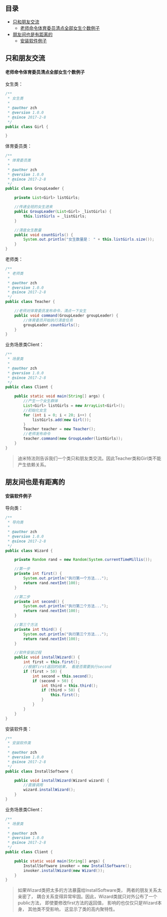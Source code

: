 ## 目录
- [只和朋友交流](#只和朋友交流)
  - [老师命令体育委员清点全部女生个数例子](#老师命令体育委员清点全部女生个数例子)
- [朋友间也是有距离的](#朋友间也是有距离的)
  - [安装软件例子](#安装软件例子)





## 只和朋友交流
#### 老师命令体育委员清点全部女生个数例子
女生类：

```Java
/**
 * 女生类
 *
 * @author zch
 * @version 1.0.0
 * @since 2017-2-8
 */
public class Girl {

}
```

体育委员类：

```Java
/**
 * 体育委员类
 *
 * @author zch
 * @version 1.0.0
 * @since 2017-2-8
 */
public class GroupLeader {

    private List<Girl> listGirls;

    //传递全班的女生进来
    public GroupLeader(List<Girl> _listGirls) {
        this.listGirls = _listGirls;
    }

    //清查女生数量
    public void countGirls() {
        System.out.println("女生数量是： " + this.listGirls.size());
    }
}
```

老师类：

```Java
/**
 * 老师类
 *
 * @author zch
 * @version 1.0.0
 * @since 2017-2-8
 */
public class Teacher {

    //老师对体育委员发布命令，清点一下女生
    public void command(GroupLeader groupLeader) {
        //体育委员开始执行清查任务
        groupLeader.countGirls();
    }
}
```

业务场景类Client：

```Java
/**
 * 场景类
 *
 * @author zch
 * @version 1.0.0
 * @since 2017-2-8
 */
public class Client {

    public static void main(String[] args) {
        //产生一个女生群体
        List<Girl> listGirls = new ArrayList<Girl>();
        //初始化女生
        for (int i = 0; i < 20; i++) {
            listGirls.add(new Girl());
        }
        Teacher teacher = new Teacher();
        //老师发布命令
        teacher.command(new GroupLeader(listGirls));
    }
}
```

> 迪米特法则告诉我们一个类只和朋友类交流。因此Teacher类和Girl类不能产生依赖关系。

## 朋友间也是有距离的
#### 安装软件例子
导向类：

```Java
/**
 * 导向类
 *
 * @author zch
 * @version 1.0.0
 * @since 2017-2-8
 */
public class Wizard {

    private Random rand = new Random(System.currentTimeMillis());

    //第一步
    private int first() {
        System.out.println("执行第一个方法...");
        return rand.nextInt(100);
    }

    //第二步
    private int second() {
        System.out.println("执行第二个方法...");
        return rand.nextInt(100);
    }

    //第三个方法
    private int third() {
        System.out.println("执行第三个方法...");
        return rand.nextInt(100);
    }

    //软件安装过程
    public void installWizard() {
        int first = this.first();
        //根据first返回的结果， 看是否需要执行second
        if (first > 50) {
            int second = this.second();
            if (second > 50) {
                int third = this.third();
                if (third > 50) {
                    this.first();
                }
            }
        }
    }
}
```

安装软件类：

```Java
/**
 * 安装软件类
 *
 * @author zch
 * @version 1.0.0
 * @since 2017-2-8
 */
public class InstallSoftware {

    public void installWizard(Wizard wizard) {
        //直接调用
        wizard.installWizard();
    }
}
```

业务场景类Client：

```Java
/**
 * 场景类
 *
 * @author zch
 * @version 1.0.0
 * @since 2017-2-8
 */
public class Client {

    public static void main(String[] args) {
        InstallSoftware invoker = new InstallSoftware();
        invoker.installWizard(new Wizard());
    }
}
```

> 如果Wizard类把太多的方法暴露给InstallSoftware类， 两者的朋友关系太亲密了， 耦合关系变得异常牢固。因此，Wizard类就只对外公布了一个public方法， 即使要修改first方法的返回值， 影响的也仅仅只是Wizard本身， 其他类不受影响， 这显示了类的高内聚特性。